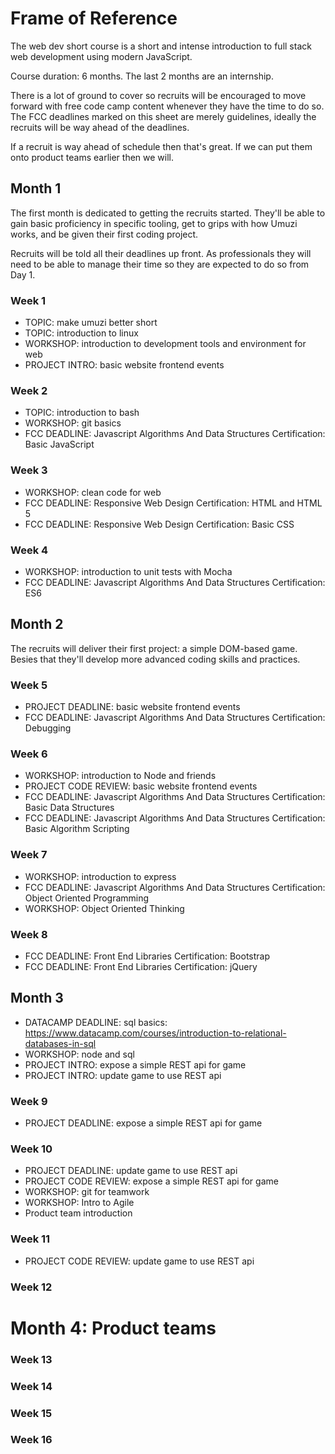 # Frame of Reference

The web dev short course is a short and intense introduction to full stack web development using modern JavaScript.

Course duration: 6 months. The last 2 months are an internship.

There is a lot of ground to cover so recruits will be encouraged to move forward with free code camp content whenever they have the time to do so. The FCC deadlines marked on this sheet are merely guidelines, ideally the recruits will be way ahead of the deadlines.

If a recruit is way ahead of schedule then that's great. If we can put them onto product teams earlier then we will.

## Month 1

The first month is dedicated to getting the recruits started. They'll be able to gain basic proficiency in specific tooling, get to grips with how Umuzi works, and be given their first coding project.

Recruits will be told all their deadlines up front. As professionals they will need to be able to manage their time so they are expected to do so from Day 1.

### Week 1

- TOPIC: make umuzi better short
- TOPIC: introduction to linux
- WORKSHOP: introduction to development tools and environment for web
- PROJECT INTRO: basic website frontend events

### Week 2

- TOPIC: introduction to bash
- WORKSHOP: git basics
- FCC DEADLINE: Javascript Algorithms And Data Structures Certification: Basic JavaScript

### Week 3

- WORKSHOP: clean code for web
- FCC DEADLINE: Responsive Web Design Certification: HTML and HTML 5
- FCC DEADLINE: Responsive Web Design Certification: Basic CSS

### Week 4

- WORKSHOP: introduction to unit tests with Mocha
- FCC DEADLINE: Javascript Algorithms And Data Structures Certification: ES6

## Month 2

The recruits will deliver their first project: a simple DOM-based game. Besies that they'll develop more advanced coding skills and practices.

### Week 5

- PROJECT DEADLINE: basic website frontend events
- FCC DEADLINE: Javascript Algorithms And Data Structures Certification: Debugging

### Week 6

- WORKSHOP: introduction to Node and friends
- PROJECT CODE REVIEW: basic website frontend events
- FCC DEADLINE: Javascript Algorithms And Data Structures Certification: Basic Data Structures
- FCC DEADLINE: Javascript Algorithms And Data Structures Certification: Basic Algorithm Scripting

### Week 7

- WORKSHOP: introduction to express
- FCC DEADLINE: Javascript Algorithms And Data Structures Certification: Object Oriented Programming
- WORKSHOP: Object Oriented Thinking

### Week 8

- FCC DEADLINE: Front End Libraries Certification: Bootstrap
- FCC DEADLINE: Front End Libraries Certification: jQuery

## Month 3

- DATACAMP DEADLINE: sql basics: https://www.datacamp.com/courses/introduction-to-relational-databases-in-sql
- WORKSHOP: node and sql
- PROJECT INTRO: expose a simple REST api for game
- PROJECT INTRO: update game to use REST api

### Week 9

- PROJECT DEADLINE: expose a simple REST api for game

### Week 10

- PROJECT DEADLINE: update game to use REST api
- PROJECT CODE REVIEW: expose a simple REST api for game
- WORKSHOP: git for teamwork
- WORKSHOP: Intro to Agile
- Product team introduction

### Week 11

- PROJECT CODE REVIEW: update game to use REST api

### Week 12

# Month 4: Product teams

### Week 13

### Week 14

### Week 15

### Week 16
